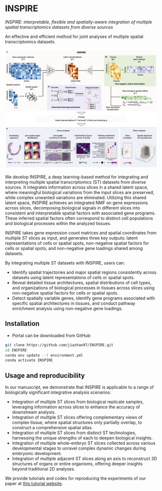 # INSPIRE

*INSPIRE: interpretable, flexible and spatially-aware integration of multiple spatial transcriptomics datasets from diverse sources*

An effective and efficient method for joint analyses of multiple spatial transcriptomics datasets.

![INSPIRE\_pipeline](demo/mainfig_overview.jpg)

We develop INSPIRE, a deep learning-based method for integrating and interpreting multiple spatial transcriptomics (ST) datasets from diverse sources. It integrates information across slices in a shared latent space, where meaningful biological variations from the input slices are preserved, while complex unwanted variations are eliminated. Utilizing this shared latent space, INSPIRE achieves an integrated NMF on gene expressions across slices, decomposing biological signals in different slices into consistent and interpretable spatial factors with associated gene programs. These inferred spatial factors often correspond to distinct cell populations and biological processes within the analyzed tissues.

INSPIRE takes gene expression count matrices and spatial coordinates from multiple ST slices as input, and generates three key outputs: latent representations of cells or spatial spots, non-negative spatial factors for cells or spatial spots, and non-negative gene loadings shared among datasets.

By integrating multiple ST datasets with INSPIRE, users can:
* Identify spatial trajectories and major spatial regions consistently across datasets using latent representations of cells or spatial spots.
* Reveal detailed tissue architectures, spatial distributions of cell types, and organizations of biological processes in tissues across slices using non-negative spatial factors for cells or spatial spots.
* Detect spatially variable genes, identify gene programs associated with specific spatial architectures in tissues, and conduct pathway enrichment analysis using non-negative gene loadings.

## Installation
* Portal can be downloaded from GitHub:
```bash
git clone https://github.com/jiazhao97/INSPIRE.git
cd INSPIRE
conda env update --f environment.yml
conda activate INSPIRE
```

## Usage and reproducibility

In our manuscript, we demonstrate that INSPIRE is applicable to a range of biologically significant integrative analysis scenarios:
* Integration of multiple ST slices from biological replicate samples, leveraging information across slices to enhance the accuracy of downstream analysis.
* Integration of multiple ST slices offering complementary views of complex tissue, where spatial structures only partially overlap, to construct a comprehensive spatial atlas.
* Integration of multiple ST slices from distinct ST technologies, harnessing the unique strengths of each to deepen biological insights.
* Integration of multiple whole-embryo ST slices collected across various developmental stages to unravel complex dynamic changes during embryonic development.
* Integration of multiple adjacent ST slices along an axis to reconstruct 3D structures of organs or entire organisms, offering deeper insights beyond traditional 2D analyses.

We provide tutorials and codes for reproducing the experiments of our paper at [this tutorial website](https://inspire-tutorial.readthedocs.io/en/latest/index.html#).

